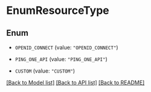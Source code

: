 # EnumResourceType

## Enum


* `OPENID_CONNECT` (value: `"OPENID_CONNECT"`)

* `PING_ONE_API` (value: `"PING_ONE_API"`)

* `CUSTOM` (value: `"CUSTOM"`)


[[Back to Model list]](../README.md#documentation-for-models) [[Back to API list]](../README.md#documentation-for-api-endpoints) [[Back to README]](../README.md)


